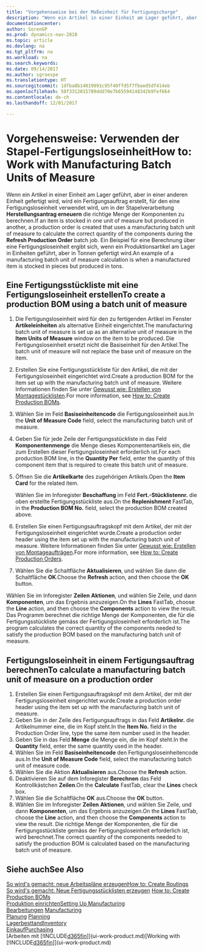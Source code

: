 ```yaml
---
title: "Vorgehensweise bei der Maßeinheit für Fertigungscharge"
description: "Wenn ein Artikel in einer Einheit am Lager geführt, aber in einer anderen Einheit gefertigt wird, kann ein Fertigungsauftrag erstellt werden, für den eine Fertigungsloseinheit verwendet wird, um in der Stapelverarbeitung  FA berechnen die richtige Menge der Komponenten zu berechnen. Ein Beispiel für eine Berechnung über eine Fertigungsloseinheit ergibt sich, wenn ein Produktionsartikel am Lager in Einheiten geführt, aber in Tonnen gefertigt wird."
documentationcenter: 
author: SorenGP
ms.prod: dynamics-nav-2018
ms.topic: article
ms.devlang: na
ms.tgt_pltfrm: na
ms.workload: na
ms.search.keywords: 
ms.date: 09/14/2017
ms.author: sgroespe
ms.translationtype: HT
ms.sourcegitcommit: 1dfba8b14019991c95f40ffd5f7fbaed5df414eb
ms.openlocfilehash: 50f3312015789ddd70e7b65594148342b9fef664
ms.contentlocale: de-ch
ms.lasthandoff: 12/01/2017

---
```

# <a name="how-to-work-with-manufacturing-batch-units-of-measure"></a><span data-ttu-id="4333b-104">Vorgehensweise: Verwenden der Stapel-Fertigungsloseinheit</span><span class="sxs-lookup"><span data-stu-id="4333b-104">How to: Work with Manufacturing Batch Units of Measure</span></span>
<span data-ttu-id="4333b-105">Wenn ein Artikel in einer Einheit am Lager geführt, aber in einer anderen Einheit gefertigt wird, wird ein Fertigungsauftrag erstellt, für den eine Fertigungsloseinheit verwendet wird, um in der Stapelverarbeitung **Herstellungsantrag erneuern** die richtige Menge der Komponenten zu berechnen.</span><span class="sxs-lookup"><span data-stu-id="4333b-105">If an item is stocked in one unit of measure but produced in another, a production order is created that uses a manufacturing batch unit of measure to calculate the correct quantity of the components during the **Refresh Production Order** batch job.</span></span> <span data-ttu-id="4333b-106">Ein Beispiel für eine Berechnung über eine Fertigungsloseinheit ergibt sich, wenn ein Produktionsartikel am Lager in Einheiten geführt, aber in Tonnen gefertigt wird.</span><span class="sxs-lookup"><span data-stu-id="4333b-106">An example of a manufacturing batch unit of measure calculation is when a manufactured item is stocked in pieces but produced in tons.</span></span>  

## <a name="to-create-a-production-bom-using-a-batch-unit-of-measure"></a><span data-ttu-id="4333b-107">Eine Fertigungsstückliste mit eine Fertigungsloseinheit erstellen</span><span class="sxs-lookup"><span data-stu-id="4333b-107">To create a production BOM using a batch unit of measure</span></span>  
1.  <span data-ttu-id="4333b-108">Die Fertigungsloseinheit wird für den zu fertigenden Artikel im Fenster **Artikeleinheiten** als alternative Einheit eingerichtet.</span><span class="sxs-lookup"><span data-stu-id="4333b-108">The manufacturing batch unit of measure is set up as an alternative unit of measure in the **Item Units of Measure** window on the item to be produced.</span></span> <span data-ttu-id="4333b-109">Die Fertigungsloseinheit ersetzt nicht die Basiseinheit für den Artikel.</span><span class="sxs-lookup"><span data-stu-id="4333b-109">The batch unit of measure will not replace the base unit of measure on the item.</span></span>  
2.  <span data-ttu-id="4333b-110">Erstellen Sie eine Fertigungsstückliste für den Artikel, die mit der Fertigungsloseinheit eingerichtet wird.</span><span class="sxs-lookup"><span data-stu-id="4333b-110">Create a production BOM for the item set up with the manufacturing batch unit of measure.</span></span> <span data-ttu-id="4333b-111">Weitere Informationen finden Sie unter [Gewusst wie: Erstellen von Montagestücklisten](production-how-to-create-production-boms.md).</span><span class="sxs-lookup"><span data-stu-id="4333b-111">For more information, see [How to: Create Production BOMs](production-how-to-create-production-boms.md).</span></span>  
3.  <span data-ttu-id="4333b-112">Wählen Sie im Feld **Basiseinheitencode** die Fertigungsloseinheit aus.</span><span class="sxs-lookup"><span data-stu-id="4333b-112">In the **Unit of Measure Code** field, select the manufacturing batch unit of measure.</span></span>  
4.  <span data-ttu-id="4333b-113">Geben Sie für jede Zeile der Fertigungsstückliste in das Feld **Komponentenmenge** die Menge dieses Komponentenartikels ein, die zum Erstellen dieser Fertigungsloseinheit erforderlich ist.</span><span class="sxs-lookup"><span data-stu-id="4333b-113">For each production BOM line, in the **Quantity Per** field, enter the quantity of this component item that is required to create this batch unit of measure.</span></span>  
5.  <span data-ttu-id="4333b-114">Öffnen Sie die  **Artikelkarte** des zugehörigen Artikels.</span><span class="sxs-lookup"><span data-stu-id="4333b-114">Open the **Item Card** for the related item.</span></span>  

    <span data-ttu-id="4333b-115">Wählen Sie im Inforegister **Beschaffung** im Feld **Fert.-Stücklistennr.** die oben erstellte Fertigungsstückliste aus.</span><span class="sxs-lookup"><span data-stu-id="4333b-115">On the **Replenishment** FastTab, in the **Production BOM No.** field, select the production BOM created above.</span></span>  
6.  <span data-ttu-id="4333b-116">Erstellen Sie einen Fertigungsauftragskopf mit dem Artikel, der mit der Fertigungsloseinheit eingerichtet wurde.</span><span class="sxs-lookup"><span data-stu-id="4333b-116">Create a production order header using the item set up with the manufacturing batch unit of measure.</span></span> <span data-ttu-id="4333b-117">Weitere Informationen finden Sie unter [Gewusst wie: Erstellen von Montageaufträgen](production-how-to-create-production-orders.md).</span><span class="sxs-lookup"><span data-stu-id="4333b-117">For more information, see [How to: Create Production Orders](production-how-to-create-production-orders.md).</span></span>  
7.  <span data-ttu-id="4333b-118">Wählen Sie die Schaltfläche **Aktualisieren**, und wählen Sie dann die Schaltfläche **OK**.</span><span class="sxs-lookup"><span data-stu-id="4333b-118">Choose the **Refresh** action, and then choose  the **OK** button.</span></span>  

<span data-ttu-id="4333b-119">Wählen Sie im Inforegister **Zeilen** **Aktionen**, und wählen Sie Zeile, und dann **Komponenten**, um das Ergebnis anzuzeigen.</span><span class="sxs-lookup"><span data-stu-id="4333b-119">On the **Lines** FastTab, choose the **Line** action, and then choose the **Components** action to view the result.</span></span> <span data-ttu-id="4333b-120">Das Programm berechnet die richtige Menge der Komponenten, die für die Fertigungsstückliste gemäss der Fertigungsloseinheit erforderlich ist.</span><span class="sxs-lookup"><span data-stu-id="4333b-120">The program calculates the correct quantity of the components needed to satisfy the production BOM based on the manufacturing batch unit of measure.</span></span>  

## <a name="to-calculate-a-manufacturing-batch-unit-of-measure-on-a-production-order"></a><span data-ttu-id="4333b-121">Fertigungsloseinheit in einem Fertigungsauftrag berechnen</span><span class="sxs-lookup"><span data-stu-id="4333b-121">To calculate a manufacturing batch unit of measure on a production order</span></span>  
1.  <span data-ttu-id="4333b-122">Erstellen Sie einen Fertigungsauftragskopf mit dem Artikel, der mit der Fertigungsloseinheit eingerichtet wurde.</span><span class="sxs-lookup"><span data-stu-id="4333b-122">Create a production order header using the item set up with the manufacturing batch unit of measure.</span></span>  
2.  <span data-ttu-id="4333b-123">Geben Sie in der Zeile des Fertigungsauftrags in das Feld **Artikelnr.** die Artikelnummer eine, die im Kopf steht.</span><span class="sxs-lookup"><span data-stu-id="4333b-123">In the **Item No.** field in the Production Order line, type the same item number used in the header.</span></span>  
3.  <span data-ttu-id="4333b-124">Geben Sie in das Feld **Menge** die Menge ein, die im Kopf steht.</span><span class="sxs-lookup"><span data-stu-id="4333b-124">In the **Quantity** field, enter the same quantity used in the header.</span></span>  
4.  <span data-ttu-id="4333b-125">Wählen Sie im Feld **Basiseinheitencode** den Fertigungsloseinheitencode aus.</span><span class="sxs-lookup"><span data-stu-id="4333b-125">In the **Unit of Measure Code** field, select the manufacturing batch unit of measure code.</span></span>  
5.  <span data-ttu-id="4333b-126">Wählen Sie die Aktion **Aktualisieren** aus.</span><span class="sxs-lookup"><span data-stu-id="4333b-126">Choose the **Refresh** action.</span></span>
6.  <span data-ttu-id="4333b-127">Deaktivieren Sie auf dem Inforegister **Berechnen** das Feld Kontrollkästchen **Zeilen**.</span><span class="sxs-lookup"><span data-stu-id="4333b-127">On the **Calculate** FastTab, clear the **Lines** check box.</span></span>  
7.  <span data-ttu-id="4333b-128">Wählen Sie die Schaltfläche **OK** aus.</span><span class="sxs-lookup"><span data-stu-id="4333b-128">Choose the **OK** button.</span></span>  
8.  <span data-ttu-id="4333b-129">Wählen Sie im Inforegister **Zeilen** **Aktionen**, und wählen Sie Zeile, und dann **Komponenten**, um das Ergebnis anzuzeigen.</span><span class="sxs-lookup"><span data-stu-id="4333b-129">On the **Lines** FastTab, choose the **Line** action, and then choose the **Components** action to view the result.</span></span> <span data-ttu-id="4333b-130">Die richtige Menge der Komponenten, die für die Fertigungsstückliste gemäss der Fertigungsloseinheit erforderlich ist, wird berechnet.</span><span class="sxs-lookup"><span data-stu-id="4333b-130">The correct quantity of the components needed to satisfy the production BOM is calculated based on the manufacturing batch unit of measure.</span></span>  

## <a name="see-also"></a><span data-ttu-id="4333b-131">Siehe auch</span><span class="sxs-lookup"><span data-stu-id="4333b-131">See Also</span></span>  
[<span data-ttu-id="4333b-132">So wird's gemacht: neue Arbeitspläne erzeugen</span><span class="sxs-lookup"><span data-stu-id="4333b-132">How to: Create Routings</span></span>](production-how-to-create-routings.md)  
<span data-ttu-id="4333b-133">[So wird's gemacht: Neue Fertigungsstücklisten erzeugen](production-how-to-create-production-boms.md)   </span><span class="sxs-lookup"><span data-stu-id="4333b-133">[How to: Create Production BOMs](production-how-to-create-production-boms.md)   </span></span>  
[<span data-ttu-id="4333b-134">Produktion einrichten</span><span class="sxs-lookup"><span data-stu-id="4333b-134">Setting Up Manufacturing</span></span>](production-configure-production-processes.md)  
<span data-ttu-id="4333b-135">[Bearbeitungen](production-manage-manufacturing.md)  </span><span class="sxs-lookup"><span data-stu-id="4333b-135">[Manufacturing](production-manage-manufacturing.md)  </span></span>  
<span data-ttu-id="4333b-136">[Planung](production-planning.md) </span><span class="sxs-lookup"><span data-stu-id="4333b-136">[Planning](production-planning.md) </span></span>  
[<span data-ttu-id="4333b-137">Lagerbesttand</span><span class="sxs-lookup"><span data-stu-id="4333b-137">Inventory</span></span>](inventory-manage-inventory.md)  
[<span data-ttu-id="4333b-138">Einkauf</span><span class="sxs-lookup"><span data-stu-id="4333b-138">Purchasing</span></span>](purchasing-manage-purchasing.md)  
<span data-ttu-id="4333b-139">[Arbeiten mit [!INCLUDE[d365fin](includes/d365fin_md.md)]](ui-work-product.md)</span><span class="sxs-lookup"><span data-stu-id="4333b-139">[Working with [!INCLUDE[d365fin](includes/d365fin_md.md)]](ui-work-product.md)</span></span>  

